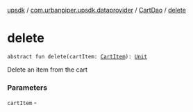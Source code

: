 [upsdk](../../index.md) / [com.urbanpiper.upsdk.dataprovider](../index.md) / [CartDao](index.md) / [delete](./delete.md)

# delete

`abstract fun delete(cartItem: `[`CartItem`](../../com.urbanpiper.upsdk.model.networkresponse/-cart-item/index.md)`): `[`Unit`](https://kotlinlang.org/api/latest/jvm/stdlib/kotlin/-unit/index.html)

Delete an item from the cart

### Parameters

`cartItem` - 